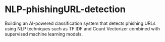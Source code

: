 # NLP-phishingURL-detection
Building an AI-powered classification system that detects phishing URLs using NLP techniques such as TF IDF and Count Vectorizer combined with supervised machine learning models. 
